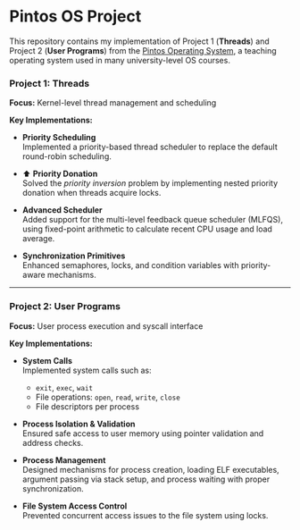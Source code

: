 # Pintos OS Project

This repository contains my implementation of Project 1 (**Threads**) and Project 2 (**User Programs**) from the [Pintos Operating System](https://web.stanford.edu/class/cs140/projects/pintos/pintos_1.html), a teaching operating system used in many university-level OS courses.

###  Project 1: Threads

**Focus:** Kernel-level thread management and scheduling

**Key Implementations:**

- **Priority Scheduling**  
  Implemented a priority-based thread scheduler to replace the default round-robin scheduling.

- ⬆ **Priority Donation**  
  Solved the *priority inversion* problem by implementing nested priority donation when threads acquire locks.

- **Advanced Scheduler**  
  Added support for the multi-level feedback queue scheduler (MLFQS), using fixed-point arithmetic to calculate recent CPU usage and load average.

- **Synchronization Primitives**  
  Enhanced semaphores, locks, and condition variables with priority-aware mechanisms.

---

### Project 2: User Programs

**Focus:** User process execution and syscall interface

**Key Implementations:**

- **System Calls**  
  Implemented system calls such as:
  - `exit`, `exec`, `wait`
  - File operations: `open`, `read`, `write`, `close`
  - File descriptors per process

- **Process Isolation & Validation**  
  Ensured safe access to user memory using pointer validation and address checks.

- **Process Management**  
  Designed mechanisms for process creation, loading ELF executables, argument passing via stack setup, and process waiting with proper synchronization.

- **File System Access Control**  
  Prevented concurrent access issues to the file system using locks.



